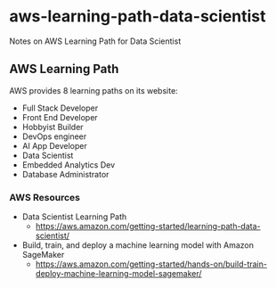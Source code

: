 # aws-learning-path-data-scientist
Notes on AWS Learning Path for Data Scientist

## AWS Learning Path
AWS provides 8 learning paths on its website:
* Full Stack Developer
* Front End Developer
* Hobbyist Builder
* DevOps engineer
* AI App Developer
* Data Scientist
* Embedded Analytics Dev
* Database Administrator

### AWS Resources
* Data Scientist Learning Path
  * https://aws.amazon.com/getting-started/learning-path-data-scientist/
* Build, train, and deploy a machine learning model with Amazon SageMaker
  * https://aws.amazon.com/getting-started/hands-on/build-train-deploy-machine-learning-model-sagemaker/
